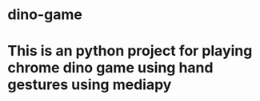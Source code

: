 # dino-game
# This is an python project for playing chrome dino game using hand gestures using mediapy

























